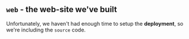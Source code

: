 ## `web` - the web-site we've built

Unfortunately, we haven't had enough time to setup the __deployment__, so we're including the `source` code.
